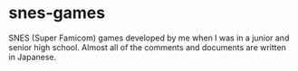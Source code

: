 # snes-games

SNES (Super Famicom) games developed by me when I was in a junior and senior high school. Almost all of the comments and documents are written in Japanese.
